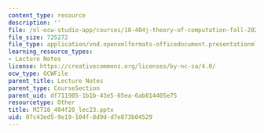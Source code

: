 ```yaml
---
content_type: resource
description: ''
file: /ol-ocw-studio-app/courses/18-404j-theory-of-computation-fall-2020/07c43ed59e19104f8d9dd7e873b04529_MIT18_404f20_lec23.pptx
file_size: 725272
file_type: application/vnd.openxmlformats-officedocument.presentationml.presentation
learning_resource_types:
- Lecture Notes
license: https://creativecommons.org/licenses/by-nc-sa/4.0/
ocw_type: OCWFile
parent_title: Lecture Notes
parent_type: CourseSection
parent_uid: df711905-1b1b-43e5-65ea-6ab014405e75
resourcetype: Other
title: MIT18_404f20_lec23.pptx
uid: 07c43ed5-9e19-104f-8d9d-d7e873b04529
---
```

